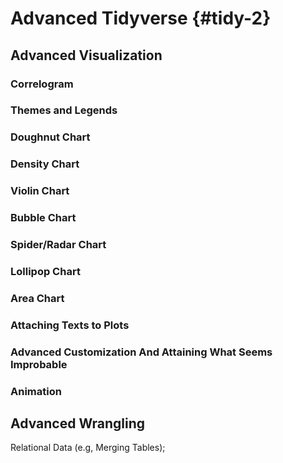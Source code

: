 # Advanced Tidyverse {#tidy-2}

## Advanced Visualization

### Correlogram 

### Themes and Legends 

### Doughnut Chart 

### Density Chart 

### Violin Chart 

### Bubble Chart 

### Spider/Radar Chart 

### Lollipop Chart 

### Area Chart 

### Attaching Texts to Plots 

### Advanced Customization And Attaining What Seems Improbable

### Animation

## Advanced Wrangling

Relational Data (e.g, Merging Tables);
